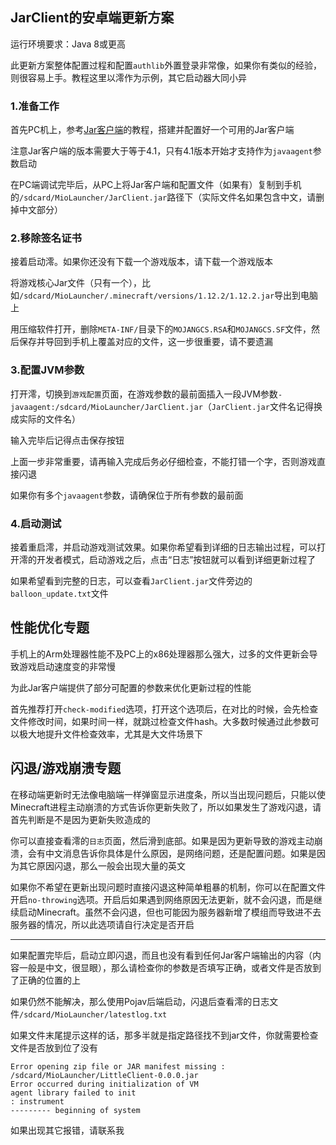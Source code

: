 ## JarClient的安卓端更新方案

运行环境要求：Java 8或更高

此更新方案整体配置过程和配置`authlib`外置登录非常像，如果你有类似的经验，则很容易上手。教程这里以澪作为示例，其它启动器大同小异

### 1.准备工作

首先PC机上，参考[Jar客户端](jar-client.md)的教程，搭建并配置好一个可用的Jar客户端

注意Jar客户端的版本需要大于等于4.1，只有4.1版本开始才支持作为`javaagent`参数启动

在PC端调试完毕后，从PC上将Jar客户端和配置文件（如果有）复制到手机的`/sdcard/MioLauncher/JarClient.jar`路径下（实际文件名如果包含中文，请删掉中文部分）

### 2.移除签名证书

接着启动澪。如果你还没有下载一个游戏版本，请下载一个游戏版本

将游戏核心Jar文件（只有一个），比如`/sdcard/MioLauncher/.minecraft/versions/1.12.2/1.12.2.jar`导出到电脑上

用压缩软件打开，删除`META-INF/`目录下的`MOJANGCS.RSA`和`MOJANGCS.SF`文件，然后保存并导回到手机上覆盖对应的文件，这一步很重要，请不要遗漏

### 3.配置JVM参数

打开澪，切换到`游戏配置`页面，在游戏参数的最前面插入一段JVM参数`-javaagent:/sdcard/MioLauncher/JarClient.jar`（`JarClient.jar`文件名记得换成实际的文件名）

输入完毕后记得点击保存按钮

上面一步非常重要，请再输入完成后务必仔细检查，不能打错一个字，否则游戏直接闪退

如果你有多个`javaagent`参数，请确保位于所有参数的最前面

### 4.启动测试

接着重启澪，并启动游戏测试效果。如果你希望看到详细的日志输出过程，可以打开澪的开发者模式，启动游戏之后，点击“日志”按钮就可以看到详细更新过程了

如果希望看到完整的日志，可以查看`JarClient.jar`文件旁边的`balloon_update.txt`文件

## 性能优化专题

手机上的Arm处理器性能不及PC上的x86处理器那么强大，过多的文件更新会导致游戏启动速度变的非常慢

为此Jar客户端提供了部分可配置的参数来优化更新过程的性能

首先推荐打开`check-modified`选项，打开这个选项后，在对比的时候，会先检查文件修改时间，如果时间一样，就跳过检查文件hash。大多数时候通过此参数可以极大地提升文件检查效率，尤其是大文件场景下

## 闪退/游戏崩溃专题

在移动端更新时无法像电脑端一样弹窗显示进度条，所以当出现问题后，只能以使Minecraft进程主动崩溃的方式告诉你更新失败了，所以如果发生了游戏闪退，请首先判断是不是因为更新失败造成的

你可以直接查看澪的`日志`页面，然后滑到底部。如果是因为更新导致的游戏主动崩溃，会有中文消息告诉你具体是什么原因，是网络问题，还是配置问题。如果是因为其它原因闪退，那么一般会出现大量的英文

如果你不希望在更新出现问题时直接闪退这种简单粗暴的机制，你可以在配置文件开启`no-throwing`选项。开启后如果遇到网络原因无法更新，就不会闪退，而是继续启动Minecraft。虽然不会闪退，但也可能因为服务器新增了模组而导致进不去服务器的情况，所以此选项请自行决定是否开启

---

如果配置完毕后，启动立即闪退，而且也没有看到任何Jar客户端输出的内容（内容一般是中文，很显眼），那么请检查你的参数是否填写正确，或者文件是否放到了正确的位置的上

如果仍然不能解决，那么使用Pojav后端启动，闪退后查看澪的日志文件`/sdcard/MioLauncher/latestlog.txt`

如果文件末尾提示这样的话，那多半就是指定路径找不到jar文件，你就需要检查文件是否放到位了没有

```
Error opening zip file or JAR manifest missing : /sdcard/MioLauncher/LittleClient-0.0.0.jar
Error occurred during initialization of VM
agent library failed to init
: instrument
--------- beginning of system
```

如果出现其它报错，请联系我
